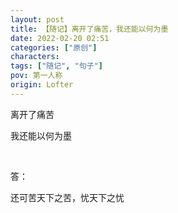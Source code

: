 ```yaml
---
layout: post
title: 【随记】离开了痛苦，我还能以何为墨
date: 2022-02-20 02:51
categories: ["原创"]
characters: 
tags: ["随记", "句子"]
pov: 第一人称
origin: Lofter
---
```


离开了痛苦

我还能以何为墨

<br>

答：

还可苦天下之苦，忧天下之忧
